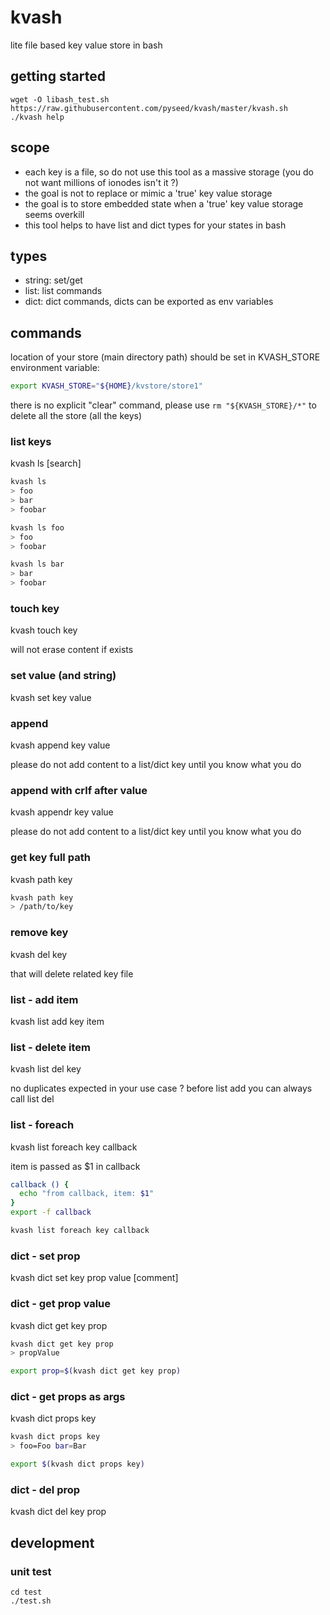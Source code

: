 # kvash

lite file based key value store in bash

## getting started

```
wget -O libash_test.sh https://raw.githubusercontent.com/pyseed/kvash/master/kvash.sh
./kvash help
```

## scope

- each key is a file, so do not use this tool as a massive storage (you do not want millions of ionodes isn't it ?)
- the goal is not to replace or mimic a 'true' key value storage
- the goal is to store embedded state when a 'true' key value storage seems overkill
- this tool helps to have list and dict types for your states in bash

## types

- string: set/get
- list: list commands
- dict: dict commands, dicts can be exported as env variables

## commands

location of your store (main directory path) should be set in KVASH_STORE environment variable:

```bash
export KVASH_STORE="${HOME}/kvstore/store1"
```

there is no explicit "clear" command, please use `rm "${KVASH_STORE}/*"` to delete all the store (all the keys) 

### list keys

kvash ls [search]

```bash
kvash ls
> foo
> bar
> foobar
```

```bash
kvash ls foo
> foo
> foobar
```

```bash
kvash ls bar
> bar
> foobar
```

### touch key

kvash touch key

will not erase content if exists

### set value (and string)

kvash set key value

### append

kvash append key value

please do not add content to a list/dict key until you know what you do

### append with crlf after value

kvash appendr key value

please do not add content to a list/dict key until you know what you do

### get key full path

kvash path key

```bash
kvash path key
> /path/to/key
```

### remove key

kvash del key

that will delete related key file

### list - add item

kvash list add key item


### list - delete item

kvash list del key

no duplicates expected in your use case ? before list add you can always call list del

### list - foreach

kvash list foreach key callback

item is passed as $1 in callback

```bash
callback () {
  echo "from callback, item: $1"
}
export -f callback

kvash list foreach key callback
```

### dict - set prop

kvash dict set key prop value [comment]

### dict - get prop value

kvash dict get key prop

```bash
kvash dict get key prop
> propValue

export prop=$(kvash dict get key prop)
```

### dict - get props as args

kvash dict props key

```bash
kvash dict props key
> foo=Foo bar=Bar

export $(kvash dict props key)
```

### dict - del prop

kvash dict del key prop

## development

### unit test

```
cd test
./test.sh
```
